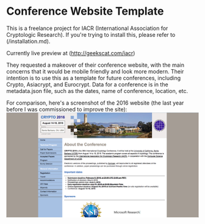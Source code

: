 # Conference Website Template
This is a freelance project for IACR (International Association for Cryptologic Research). If you're trying to install this, please refer to (/installation.md).

Currently live preview at (http://geekscat.com/iacr)

They requested a makeover of their conference website, with the main
concerns that it would be mobile friendly and look more modern. Their
intention is to use this as a template for future conferences,
including Crypto, Asiacrypt, and Eurocrypt. Data for a conference is in
the metadata.json file, such as the dates, name of conference, location, etc.

For comparison, here's a screenshot of the 2016 website (the last year before I was commissioned to improve the site):
![the old conference website, with many notable hallmarks of early 2000s/late 1990s web design](./images/oldCryptoSite.png)
